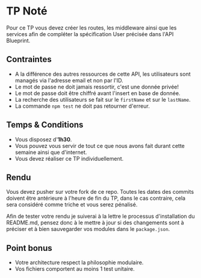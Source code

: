 # TP Noté

Pour ce TP vous devez créer les routes, les middleware ainsi que les services afin de compléter la spécification User précisée dans l'API Blueprint.

## Contraintes
- A la différence des autres ressources de cette API, les utilisateurs sont managés via l'adresse email et non par l'ID.
- Le mot de passe ne doit jamais ressortir, c'est une donnée privée!
- Le mot de passe doit être chiffré avant l'insert en base de donnée.
- La recherche des utilisateurs se fait sur le `firstName` et sur le `lastName`.
- La commande `npm test` ne doit pas retourner d'erreur.

## Temps & Conditions
- Vous disposez d'**1h30**.
- Vous pouvez vous servir de tout ce que nous avons fait durant cette semaine ainsi que d'internet.
- Vous devez réaliser ce TP individuellement.

## Rendu
Vous devez pusher sur votre fork de ce repo. Toutes les dates des commits doivent être antérieure à l'heure de fin du TP, dans le cas contraire, cela sera considéré comme triche et vous serez pénalisé.

Afin de tester votre rendu je suiverai à la lettre le processus d'installation du README.md, pensez donc à le mettre à jour si des changements sont à préciser et à bien sauvegarder vos modules dans le `package.json`.

## Point bonus
- Votre architecture respect la philosophie modulaire.
- Vos fichiers comportent au moins 1 test unitaire.
